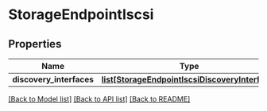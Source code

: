 # StorageEndpointIscsi

## Properties
Name | Type | Description | Notes
------------ | ------------- | ------------- | -------------
**discovery_interfaces** | [**list[StorageEndpointIscsiDiscoveryInterface]**](StorageEndpointIscsiDiscoveryInterface.md) |  | 

[[Back to Model list]](../README.md#documentation-for-models) [[Back to API list]](../README.md#documentation-for-api-endpoints) [[Back to README]](../README.md)

